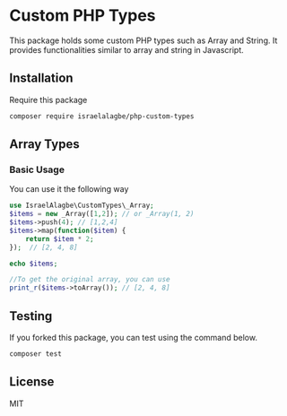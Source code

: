 # Custom PHP Types
This package holds some custom PHP types such as Array and String. It provides functionalities similar to array and string in Javascript.

## Installation
Require this package

```sh
composer require israelalagbe/php-custom-types
```
## Array Types
### Basic Usage
You can use it the following way

```php
use IsraelAlagbe\CustomTypes\_Array;
$items = new _Array([1,2]); // or _Array(1, 2)
$items->push(4); // [1,2,4]
$items->map(function($item) {
    return $item * 2;
});  // [2, 4, 8]

echo $items;

//To get the original array, you can use
print_r($items->toArray()); // [2, 4, 8]

```

## Testing
If you forked this package, you can test using the command below.

```sh
composer test
```

License
----

MIT